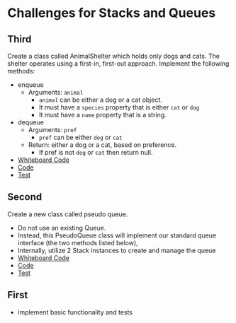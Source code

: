 # Challenges for Stacks and Queues


## Third
Create a class called AnimalShelter which holds only dogs and cats.
The shelter operates using a first-in, first-out approach.
Implement the following methods:
- enqueue
  - Arguments: `animal`
    - `animal` can be either a dog or a cat object.
    - It must have a `species` property that is either `cat` or `dog`
    - It must have a `name` property that is a string.
- dequeue
  - Arguments: `pref`
    - `pref` can be either `dog` or `cat`
  - Return: either a dog or a cat, based on preference.
    - If pref is not `dog` or `cat` then return null.
- [Whiteboard Code](https://projects.invisionapp.com/freehand/document/RtOUunpHB)
- [Code](./ch12.js)
- [Test](./__tests__/ch12.test.js)



## Second 
Create a new class called pseudo queue.
- Do not use an existing Queue.
- Instead, this PseudoQueue class will implement our standard queue interface (the two methods listed below),
- Internally, utilize 2 Stack instances to create and manage the queue
- [Whiteboard Code](https://projects.invisionapp.com/freehand/document/RtOUunpHB)
- [Code](./ch11.js)
- [Test](./__tests__/ch11.test.js)

## First
- implement basic functionality and tests
